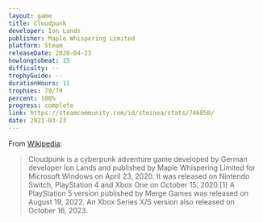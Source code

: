 ```yaml
---
layout: game
title: Cloudpunk
developer: Ion Lands
publisher: Maple Whispering Limited
platform: Steam
releaseDate: 2020-04-23
howlongtobeat: 15
difficulty: --
trophyGuide: --
durationHours: 11
trophies: 79/79
percent: 100%
progress: complete
link: https://steamcommunity.com/id/steinea/stats/746850/
date: 2021-03-23
---
```


From [Wikipedia](https://en.wikipedia.org/wiki/Cloudpunk):

> Cloudpunk is a cyberpunk adventure game developed by German developer Ion Lands and published by Maple Whispering Limited for Microsoft Windows on April 23, 2020. It was released on Nintendo Switch, PlayStation 4 and Xbox One on October 15, 2020.[1] A PlayStation 5 version published by Merge Games was released on August 19, 2022. An Xbox Series X/S version also released on October 16, 2023.
